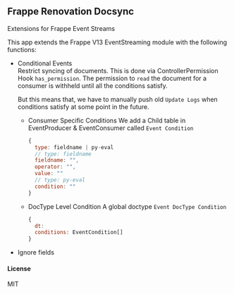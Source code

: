 ## Frappe Renovation Docsync

Extensions for Frappe Event Streams

This app extends the Frappe V13 EventStreaming module with the following functions:
- Conditional Events  
  Restrict syncing of documents. This is done via ControllerPermission Hook `has_permission`.
  The permission to `read` the document for a consumer is withheld until all the conditions satisfy.

  But this means that, we have to manually push old `Update Logs` when conditions satisfy at some point in the future.

  - Consumer Specific Conditions
    We add a Child table in EventProducer & EventConsumer called `Event Condition`
    ```js
    {
      type: fieldname | py-eval
      // type: fieldname
      fieldname: "",
      operator: "",
      value: ""
      // type: py-eval
      condition: ""
    }
    ```

  - DocType Level Condition
    A global doctype `Event DocType Condition`
    ```js
    {
      dt:
      conditions: EventCondition[]
    }
    ```
- Ignore fields

#### License

MIT